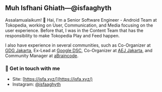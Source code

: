 ## Muh Isfhani Ghiath—@isfaaghyth

Assalamualaikum! 👋 Hai, I'm a Senior Software Engineer - Android Team at Tokopedia, working on User, Communication, and Media focusing on the user experience. Before that, I was in the Content Team that has the responsibility to make Tokopedia Play and Feed happen.

I also have experience in several communities, such as Co-Organizer at [GDG Jakarta](https://gdgindonesia.org/), Ex-Lead at [Google DSC](https://g.co/dev/dsc), Co-Organizer at [AEJ Jakarta](https://www.instagram.com/aej.id), and Community Manager at [aBraincode](https://abraincode.github.io/).

### 💬 Get in touch with me
- Site: [https://isfa.xyz/](https://isfa.xyz/)
- Instagram: [@isfaaghyth](https://instagram.com/isfaaghyth)
